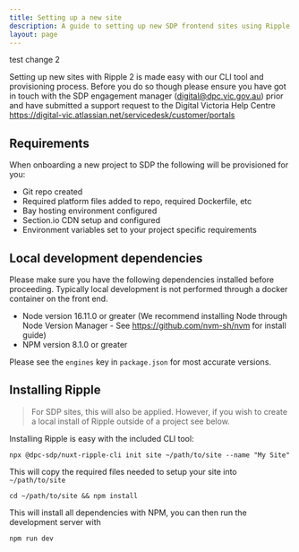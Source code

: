 ```yaml
---
title: Setting up a new site
description: A guide to setting up new SDP frontend sites using Ripple framework.
layout: page
---
```


test change 2

Setting up new sites with Ripple 2 is made easy with our CLI tool and provisioning process. Before you do so though please ensure you have got in touch with the SDP engagement manager (digital@dpc.vic.gov.au) prior and have submitted a support request to the Digital Victoria Help Centre https://digital-vic.atlassian.net/servicedesk/customer/portals

## Requirements

When onboarding a new project to SDP the following will be provisioned for you:

- Git repo created
- Required platform files added to repo, required Dockerfile, etc
- Bay hosting environment configured
- Section.io CDN setup and configured
- Environment variables set to your project specific requirements

## Local development dependencies

Please make sure you have the following dependencies installed before proceeding. Typically local development is not performed through a docker container on the front end.

- Node version 16.11.0 or greater (We recommend installing Node through Node Version Manager - See https://github.com/nvm-sh/nvm for install guide)
- NPM version 8.1.0 or greater

Please see the `engines` key in `package.json` for most accurate versions.

## Installing Ripple

> For SDP sites, this will also be applied. However, if you wish to create a local install of Ripple outside of a project see below.

Installing Ripple is easy with the included CLI tool:

```
npx @dpc-sdp/nuxt-ripple-cli init site ~/path/to/site --name "My Site"
```

This will copy the required files needed to setup your site into `~/path/to/site` 

```
cd ~/path/to/site && npm install
```

This will install all dependencies with NPM, you can then run the development server with

```
npm run dev
```

